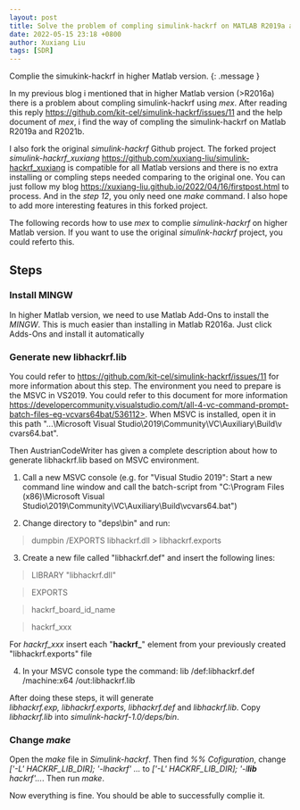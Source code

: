 ```yaml
---
layout: post
title: Solve the problem of compling simulink-hackrf on MATLAB R2019a and R2021b
date: 2022-05-15 23:18 +0800
author: Xuxiang Liu
tags: [SDR]
---
```


Complie the simukink-hackrf in higher Matlab version.
{: .message }

In my previous blog i mentioned that in higher Matlab version (>R2016a) there is a problem about compling simulink-hackrf using _mex_. After reading this reply <https://github.com/kit-cel/simulink-hackrf/issues/11> and the help document of _mex_, i find the way of compling the simulink-hackrf on Matlab R2019a and R2021b.
 
I also fork the original _simulink-hackrf_ Github project. The forked project _simulink-hackrf_xuxiang_ <https://github.com/xuxiang-liu/simulink-hackrf_xuxiang> is compatible for all Matlab versions and there is no extra installing or compling steps needed comparing to the original one. You can just follow my blog <https://xuxiang-liu.github.io/2022/04/16/firstpost.html> to process. And in the _step 12_, you only need one _make_ command. I also hope to add more interesting features in this forked project.
 
The following records how to use _mex_ to complie _simulink-hackrf_ on higher Matlab version. If you want to use the original _simulink-hackrf_ project, you could referto this.
   
## Steps
  
### Install MINGW

In higher Matlab version, we need to use Matlab Add-Ons to install the _MINGW_. This is much easier than installing in Matlab R2016a. Just click Adds-Ons and install it automatically

### Generate new libhackrf.lib
 
You could refer to <https://github.com/kit-cel/simulink-hackrf/issues/11> for more information about this step. The environment you need to prepare is the MSVC in VS2019. You could refer to this document for more information https://developercommunity.visualstudio.com/t/all-4-vc-command-prompt-batch-files-eg-vcvars64bat/536112>. When MSVC is installed, open it in this path "...​\M​icrosoft Visual Studio​\2​019​\C​ommunity​\V​C​\A​uxiliary​\B​uild​\v​cvars64.bat".

Then AustrianCodeWriter has given a complete description about how to generate libhackrf.lib based on MSVC environment.

1. Call a new MSVC console (e.g. for "Visual Studio 2019": Start a new command line window and call the batch-script from "C:\Program Files (x86)\Microsoft Visual Studio\2019\Community\VC\Auxiliary\Build\vcvars64.bat")

2. Change directory to "deps\bin" and run:
> dumpbin /EXPORTS libhackrf.dll > libhackrf.exports

3. Create a new file called "libhackrf.def" and insert the following lines:

>  LIBRARY "libhackrf.dll"
   
>  EXPORTS
   
>  hackrf_board_id_name
   
>  hackrf_xxx
   
   For _hackrf_xxx_ insert each "**hackrf_**" element from your previously created
   "libhackrf.exports" file

4. In your MSVC console type the command:
lib /def:libhackrf.def /machine:x64 /out:libhackrf.lib

After doing these steps, it will generate _libhackrf.exp, libhackrf.exports, libhackrf.def_ and _libhackrf.lib_. Copy _libhackrf.lib_ into _simulink-hackrf-1.0/deps/bin_. 
 
### Change _make_

Open the _make_ file in _Simulink-hackrf_. Then find _%% Cofiguration_, change _['-L' HACKRF_LIB_DIR]; '-lhackrf' ..._ to _['-L' HACKRF_LIB_DIR]; '-l​**lib**​hackrf'..._. Then run _make_. 

Now everything is fine. You should be able to successfully complie it.
